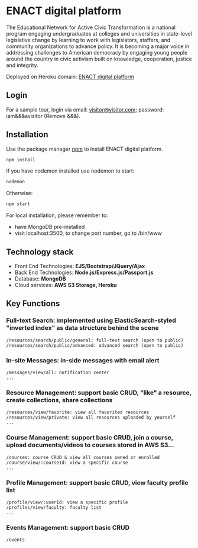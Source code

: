 # ENACT digital platform

The Educational Network for Active Civic Transformation is a national program engaging undergraduates at colleges and universities in state-level legislative change by learning to work with legislators, staffers, and community organizations to advance policy. It is becoming a major voice in addressing challenges to American democracy by engaging young people around the country in civic activism built on knowledge, cooperation, justice and integrity.

Deployed on Heroku domain: [ENACT digital platform](https://enact-brandeis.herokuapp.com/)

## Login

For a sample tour, login via email: visitor@visitor.com; password: iam&&&avisitor (Remove &&&).

## Installation

Use the package manager [npm](https://www.npmjs.com/) to install ENACT digital platform.

```bash
npm install
```

If you have nodemon installed use nodemon to start:
```bash
nodemon
```
Otherwise:
```bash
npm start
```

For local installation, please remember to:
- have MongoDB pre-installed
- visit localhost:3500, to change port number, go to /bin/www

## Technology stack

- Front End Technologies: <b>EJS/Bootstrap/JQuery/Ajax</b>
- Back End Technologies: <b>Node.js/Express.js/Passport.js</b>
- Database: <b>MongoDB</b>
- Cloud services: <b>AWS S3 Storage, Heroku</b>

## Key Functions

### Full-text Search: implemented using ElasticSearch-styled "inverted index" as data structure behind the scene
```
/resources/search/public/general: full-text search (open to public)
/resources/search/public/advanced: advanced search (open to public)
```

### In-site Messages: in-side messages with email alert
```
/messages/view/all: notification center
...
```

### Resource Management: support basic CRUD, "like" a resource, create collections, share collections
```
/resources/view/favorite: view all favorited resources
/resources/view/private: view all resources uploaded by yourself
...
```

### Course Management: support basic CRUD, join a course, upload documents/videos to courses stored in AWS S3...
```
/courses: course CRUD & view all courses owned or enrolled
/course/view/:courseId: view a specific course
...
```

### Profile Management: support basic CRUD, view faculty profile list
```
/profile/view/:userId: view a specific profile
/profiles/view/faculty: faculty list
...
```

### Events Management: support basic CRUD
```
/events
```
